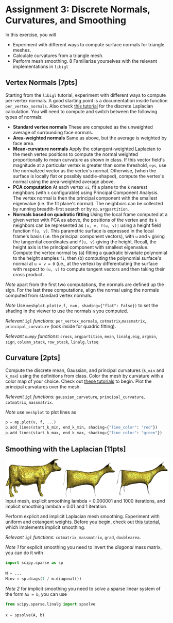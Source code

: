 # Assignment 3: Discrete Normals, Curvatures, and Smoothing


In this exercise, you will

* Experiment with different ways to compute surface normals for triangle meshes.
* Calculate curvatures from a triangle mesh.
* Perform mesh smoothing.
8 Familiarize yourselves with the relevant implementations in `libigl`

## Vertex Normals [7pts]
Starting from the `libigl` tutorial, experiment with different ways to compute per-vertex normals.
A good starting point is a documentation inside function `per_vertex_normals`.
Also check [this tutorial](https://libigl.github.io/libigl-python-bindings/tut-chapter1/#laplacian) for the discrete Laplacian calculation. You will need to compute
and switch between the following types of normals:

* **Standard vertex normals** These are computed as the unweighted average of surrounding face normals.
* **Area-weighted  normals** Same as above, but the average is weighted by face area.
* **Mean-curvature normals** Apply the cotangent-weighted Laplacian to the mesh vertex positions to compute the normal weighted proportionally to mean curvature as shown in class. If this vector field's magnitude at a particular vertex is greater than some threshold, `eps`, use the normalized vector as the vertex's normal. Otherwise, (when the surface is locally flat or possibly saddle-shaped), compute the vertex's normal using the area-weighted average above.
* **PCA computation** At each vertex `vi`, fit a plane to the `k`
nearest neighbors (with `k` configurable) using Principal Component Analysis. The vertex normal is then the principal component with the smallest eigenvalue (i.e. the fit plane's normal). The neighbors can be collected by running breadth-first search or by `np.argpartition`.
* **Normals based on quadratic fitting** Using the local frame computed at a given vertex with PCA as above, the positions of the vertex and its `k` neighbors can be represented as `[u, v, f(u, v)]` using a height field function `f(u, v)`. This parametric surface is expressed in the local frame's basis (i.e. the principal component vectors), with `u` and `v` giving the tangential coordinates and `f(u, v)` giving the height.      Recall, the height axis is the principal component with smallest eigenvalue. Compute the vertex normal by (a) fitting a quadratic bivariate polynomial to the height samples `fi`, then (b) computing the polynomial surface's normal at `u = v = 0` (i.e., at the vertex) by differentiating the surface with respect to `(u, v)` to compute tangent vectors and then taking their cross product.


*Note* apart from the first two computations, the normals are defined up the sign. For the last three computations, align the normal using the normals computed from standard vertex normals.

*Note* Use `meshplot.plot(v,f, n=n, shading={"flat": False})` to set the shading in the viewer to use the normals `n` you computed.


*Relevant `igl` functions:* `per_vertex_normals`, `cotmatrix`,`massmatrix`, `principal_curvature` (look inside for quadric fitting).

*Relevant `numpy` functions:* `cross`, `argpartition`, `mean`, `linalg.eig`, `argmin`, `sign`, `column_stack`, `row_stack`, `linalg.lstsq`



## Curvature [2pts]
Compute the discrete mean, Gaussian, and principal curvatures (`k_min` and `k_max`) using the definitions from class. Color the mesh by curvature with a color map of your choice. Check out [these tutorials](https://libigl.github.io/libigl-python-bindings/tut-chapter1/) to begin. Plot the principal curvatures over the mesh.


*Relevant `igl` functions:*
`gaussian_curvature`, `principal_curvature`, `cotmatrix`, `massmatrix`.

*Note* use `meshplot` to plot lines as
```python
p = mp.plot(v, f, ...)
p.add_lines(start_k_min, end_k_min, shading={"line_color": "red"})
p.add_lines(start_k_max, end_k_max, shading={"line_color": "green"})
```

## Smoothing with the Laplacian [11pts]
![](img/cow.png?raw=true)
Input mesh, explicit smoothing lambda = 0.000001 and 1000 iterations, and implicit smoothing lambda = 0.01 and 1 iteration.


Perform explicit and implicit Laplacian mesh smoothing. Experiment with uniform and cotangent weights. Before you begin, check out [this tutorial](https://libigl.github.io/libigl-python-bindings/tut-chapter1/#laplacian), which implements implicit smoothing.

*Relevant `igl` functions:* `cotmatrix`, `massmatrix`, `grad`, `doublearea`.

*Note 1* for explicit smoothing you need to invert the *diagonal* mass matrix, you can do it with
```python
import scipy.sparse as sp

M = ...
Minv = sp.diags(1 / m.diagonal())
```

*Note 2* for implicit smoothing you need to solve a sparse linear system of the form `Ax = b`, you can use
```python
from scipy.sparse.linalg import spsolve

x = spsolve(A, b)
```
